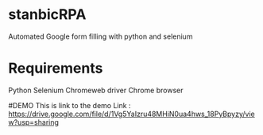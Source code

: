 # stanbicRPA
Automated Google form filling with python and selenium

# Requirements
Python
Selenium
Chromeweb driver
Chrome browser

#DEMO
This is link to the demo
Link : https://drive.google.com/file/d/1Vg5YaIzru48MHiN0ua4hws_18PyBpyzy/view?usp=sharing
